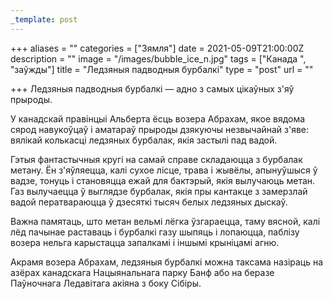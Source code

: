 ```yaml
---
_template: post
---
```


+++
aliases = ""
categories = ["Зямля"]
date = 2021-05-09T21:00:00Z
description = ""
image = "/images/bubble_ice_n.jpg"
tags = ["Канада ", "заўжды"]
title = "Ледзяныя падводныя бурбалкі"
type = "post"
url = ""

+++
Ледзяныя падводныя бурбалкі — адно з самых цікаўных з'яў прыроды.  
  
У канадскай правінцыі Альберта ёсць возера Абрахам, якое вядома сярод навукоўцаў і аматараў прыроды дзякуючы незвычайнай з'яве: вялікай колькасці ледзяных бурбалак, якія застылі пад вадой.  
  
Гэтыя фантастычныя кругі на самай справе складаюцца з бурбалак метану. Ён з'яўляецца, калі сухое лісце, трава і жывёлы, апынуўшыся ў вадзе, тонуць і становяцца ежай для бактэрый, якія вылучаюць метан. Газ вылучаецца ў выглядзе бурбалак, якія пры кантакце з замерзлай вадой ператвараюцца ў дзесяткі тысяч белых ледзяных дыскаў.  
  
Важна памятаць, што метан вельмі лёгка ўзгараецца, таму вясной, калі лёд пачынае раставаць і бурбалкі газу шыпяць і лопаюцца, паблізу возера нельга карыстацца запалкамі і іншымі крыніцамі агню.  
  
Акрамя возера Абрахам, ледзяныя бурбалкі можна таксама назіраць на азёрах канадскага Нацыянальнага парку Банф або на беразе Паўночнага Ледавітага акіяна з боку Сібіры.

